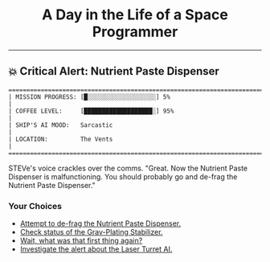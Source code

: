 <h1 align="center">A Day in the Life of a Space Programmer</h1>

---

<h2 id="node-54">💥 Critical Alert: Nutrient Paste Dispenser</h2>

```
========================================================================
| MISSION PROGRESS: [█░░░░░░░░░░░░░░░░░░░] 5%                                  |
| COFFEE LEVEL:     [███████████████████░] 95%                                 |
| SHIP'S AI MOOD:   Sarcastic                                                  |
| LOCATION:         The Vents                                                  |
========================================================================
```

STEVe's voice crackles over the comms. "Great. Now the Nutrient Paste Dispenser is malfunctioning. You should probably go and de-frag the Nutrient Paste Dispenser."



### Your Choices

*   [Attempt to de-frag the Nutrient Paste Dispenser.](./README-0055.md)
*   [Check status of the Grav-Plating Stabilizer.](../stage-01/README-0034.md)
*   [Wait, what was that first thing again?](../stage-01/README-0050.md)
*   [Investigate the alert about the Laser Turret AI.](./README-0073.md)
